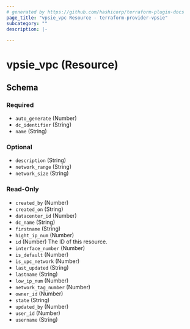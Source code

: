 ```yaml
---
# generated by https://github.com/hashicorp/terraform-plugin-docs
page_title: "vpsie_vpc Resource - terraform-provider-vpsie"
subcategory: ""
description: |-
  
---
```


# vpsie_vpc (Resource)





<!-- schema generated by tfplugindocs -->
## Schema

### Required

- `auto_generate` (Number)
- `dc_identifier` (String)
- `name` (String)


### Optional

- `description` (String)
- `network_range` (String)
- `network_size` (String)

### Read-Only

- `created_by` (Number)
- `created_on` (String)
- `datacenter_id` (Number)
- `dc_name` (String)
- `firstname` (String)
- `hight_ip_num` (Number)
- `id` (Number) The ID of this resource.
- `interface_number` (Number)
- `is_default` (Number)
- `is_upc_network` (Number)
- `last_updated` (String)
- `lastname` (String)
- `low_ip_num` (Number)
- `network_tag_number` (Number)
- `owner_id` (Number)
- `state` (String)
- `updated_by` (Number)
- `user_id` (Number)
- `username` (String)
